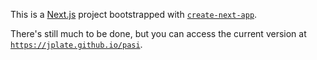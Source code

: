 This is a [Next.js](https://nextjs.org/) project bootstrapped with [`create-next-app`](https://github.com/vercel/next.js/tree/canary/packages/create-next-app).

There's still much to be done, but you can access the current version at [`https://jplate.github.io/pasi`]().